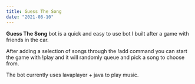 ```yaml
---
title: Guess The Song
date: "2021-08-10"
---
```


**Guess The Song** bot is a quick and easy to use bot I built after a game with friends in the car. 

After adding a selection of songs through the !add command you can start the game with !play and it will randomly queue and pick a song to choose from.

The bot currently uses lavaplayer + java to play music.